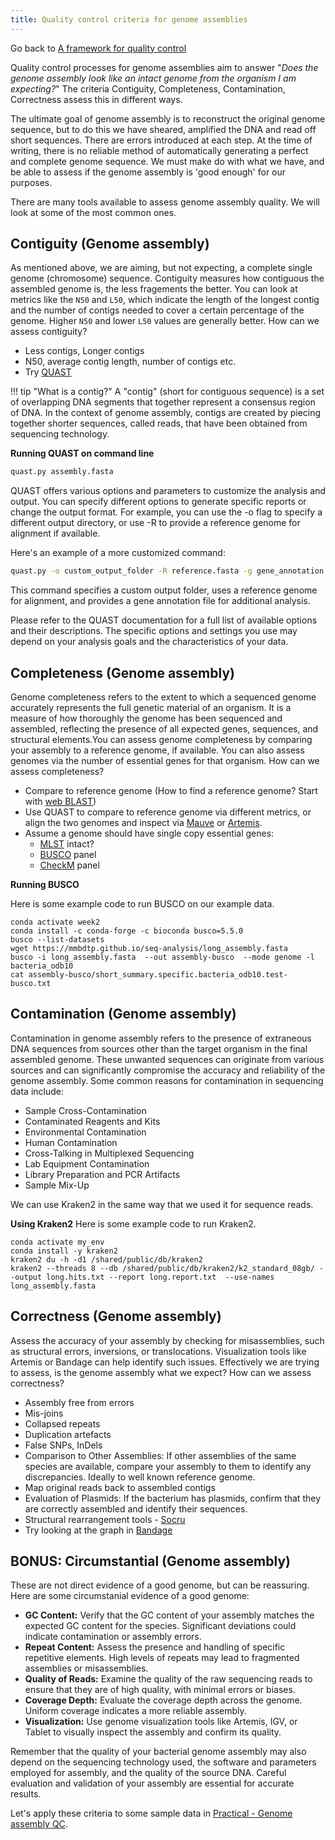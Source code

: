 ```yaml
---
title: Quality control criteria for genome assemblies
---
```


Go back to [A framework for quality control](01-qc-framework.md)

Quality control processes for genome assemblies aim to answer "*Does the genome assembly look like an intact genome from the organism I am expecting?*" The criteria Contiguity, Completeness, Contamination, Correctness assess this in different ways. 

The ultimate goal of genome assembly is to reconstruct the original genome sequence, but to do this we have sheared, amplified the DNA and read off short sequences. There are errors introduced at each step. At the time of writing, there is no reliable method of automatically generating a perfect and complete genome sequence. We must make do with what we have, and be able to assess if the genome assembly is 'good enough' for our purposes.

There are many tools available to assess genome assembly quality. We will look at some of the most common ones. 

## Contiguity (Genome assembly)
As mentioned above, we are aiming, but not expecting, a complete single genome (chromosome) sequence. Contiguity measures how contiguous the assembled genome is, the less fragements the better. You can look at metrics like the `N50` and `L50`, which indicate the length of the longest contig and the number of contigs needed to cover a certain percentage of the genome. Higher `N50` and lower `L50` values are generally better. How can we assess contiguity?

* Less contigs, Longer contigs
* N50, average contig length, number of contigs etc.
* Try [QUAST](https://quast.sourceforge.net/quast.html)

!!! tip "What is a contig?"
    A "contig" (short for contiguous sequence) is a set of overlapping DNA segments that together represent a consensus region of DNA. In the context of genome assembly, contigs are created by piecing together shorter sequences, called reads, that have been obtained from sequencing technology.

**Running QUAST on command line**

```bash
quast.py assembly.fasta
```

QUAST offers various options and parameters to customize the analysis and output. You can specify different options to generate specific reports or change the output format. For example, you can use the -o flag to specify a different output directory, or use -R to provide a reference genome for alignment if available.

Here's an example of a more customized command:

```bash
quast.py -o custom_output_folder -R reference.fasta -g gene_annotation.gff assembly.fasta
```

This command specifies a custom output folder, uses a reference genome for alignment, and provides a gene annotation file for additional analysis.

Please refer to the QUAST documentation for a full list of available options and their descriptions. The specific options and settings you use may depend on your analysis goals and the characteristics of your data.

## Completeness (Genome assembly)
Genome completeness refers to the extent to which a sequenced genome accurately represents the full genetic material of an organism. It is a measure of how thoroughly the genome has been sequenced and assembled, reflecting the presence of all expected genes, sequences, and structural elements.You can assess genome completeness by comparing your assembly to a reference genome, if available. You can also assess genomes via the number of essential genes for that organism. How can we assess completeness?

* Compare to reference genome (How to find a reference genome? Start with [web BLAST](https://blast.ncbi.nlm.nih.gov/Blast.cgi))
* Use QUAST to compare to reference genome via different metrics, or align the two genomes and inspect via [Mauve](https://darlinglab.org/mauve/mauve.html) or [Artemis](https://www.sanger.ac.uk/tool/artemis/).
* Assume a genome should have single copy essential genes:
    * [MLST](https://github.com/tseemann/mlst) intact?
    * [BUSCO](https://busco.ezlab.org/) panel
    * [CheckM](https://ecogenomics.github.io/CheckM) panel

**Running BUSCO**

Here is some example code to run BUSCO on our example data.

```
conda activate week2 
conda install -c conda-forge -c bioconda busco=5.5.0
busco --list-datasets
wget https://mmbdtp.github.io/seq-analysis/long_assembly.fasta
busco -i long_assembly.fasta  --out assembly-busco  --mode genome -l bacteria_odb10
cat assembly-busco/short_summary.specific.bacteria_odb10.test-busco.txt
```

## Contamination (Genome assembly)
Contamination in genome assembly refers to the presence of extraneous DNA sequences from sources other than the target organism in the final assembled genome. These unwanted sequences can originate from various sources and can significantly compromise the accuracy and reliability of the genome assembly. Some common reasons for contamination in sequencing data include:

* Sample Cross-Contamination
* Contaminated Reagents and Kits
* Environmental Contamination
* Human Contamination
* Cross-Talking in Multiplexed Sequencing
* Lab Equipment Contamination
* Library Preparation and PCR Artifacts
* Sample Mix-Up

We can use Kraken2 in the same way that we used it for sequence reads. 

**Using Kraken2**
Here is some example code to run Kraken2.

```
conda activate my_env 
conda install -y kraken2 
kraken2 du -h -d1 /shared/public/db/kraken2
kraken2 --threads 8 --db /shared/public/db/kraken2/k2_standard_08gb/ --output long.hits.txt --report long.report.txt  --use-names long_assembly.fasta
```

## Correctness (Genome assembly)

Assess the accuracy of your assembly by checking for misassemblies, such as structural errors, inversions, or translocations. Visualization tools like Artemis or Bandage can help identify such issues. Effectively we are trying to assess, is the genome assembly what we expect? How can we assess correctness?

* Assembly free from errors
* Mis-joins
* Collapsed repeats
* Duplication artefacts 
* False SNPs, InDels
* Comparison to Other Assemblies: If other assemblies of the same species are available, compare your assembly to them to identify any discrepancies. Ideally to well known reference genome.
* Map original reads back to assembled contigs
* Evaluation of Plasmids: If the bacterium has plasmids, confirm that they are correctly assembled and identify their sequences.
* Structural rearrangement tools - [Socru](https://github.com/quadram-institute-bioscience/socru)
* Try looking at the graph in [Bandage](https://rrwick.github.io/Bandage/)

## BONUS: Circumstantial (Genome assembly)

These are not direct evidence of a good genome, but can be reassuring. Here are some circumstanial evidence of a good genome:

* **GC Content:** Verify that the GC content of your assembly matches the expected GC content for the species. Significant deviations could indicate contamination or assembly errors.
* **Repeat Content:** Assess the presence and handling of specific repetitive elements. High levels of repeats may lead to fragmented assemblies or misassemblies.
* **Quality of Reads:** Examine the quality of the raw sequencing reads to ensure that they are of high quality, with minimal errors or biases.
* **Coverage Depth:** Evaluate the coverage depth across the genome. Uniform coverage indicates a more reliable assembly.
* **Visualization:** Use genome visualization tools like Artemis, IGV, or Tablet to visually inspect the assembly and confirm its quality.

Remember that the quality of your bacterial genome assembly may also depend on the sequencing technology used, the software and parameters employed for assembly, and the quality of the source DNA. Careful evaluation and validation of your assembly are essential for accurate results.


Let's apply these criteria to some sample data in [Practical - Genome assembly QC](/quality-control/50-assembly-qc-exercise). 
